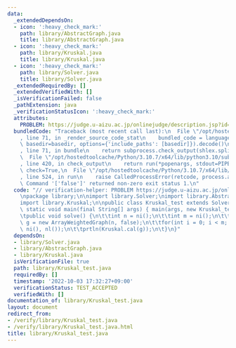 ```yaml
---
data:
  _extendedDependsOn:
  - icon: ':heavy_check_mark:'
    path: library/AbstractGraph.java
    title: library/AbstractGraph.java
  - icon: ':heavy_check_mark:'
    path: library/Kruskal.java
    title: library/Kruskal.java
  - icon: ':heavy_check_mark:'
    path: library/Solver.java
    title: library/Solver.java
  _extendedRequiredBy: []
  _extendedVerifiedWith: []
  _isVerificationFailed: false
  _pathExtension: java
  _verificationStatusIcon: ':heavy_check_mark:'
  attributes:
    PROBLEM: https://judge.u-aizu.ac.jp/onlinejudge/description.jsp?id=GRL_2_A
  bundledCode: "Traceback (most recent call last):\n  File \"/opt/hostedtoolcache/Python/3.10.7/x64/lib/python3.10/site-packages/onlinejudge_verify/documentation/build.py\"\
    , line 71, in _render_source_code_stat\n    bundled_code = language.bundle(stat.path,\
    \ basedir=basedir, options={'include_paths': [basedir]}).decode()\n  File \"/opt/hostedtoolcache/Python/3.10.7/x64/lib/python3.10/site-packages/onlinejudge_verify/languages/user_defined.py\"\
    , line 71, in bundle\n    return subprocess.check_output(shlex.split(command))\n\
    \  File \"/opt/hostedtoolcache/Python/3.10.7/x64/lib/python3.10/subprocess.py\"\
    , line 420, in check_output\n    return run(*popenargs, stdout=PIPE, timeout=timeout,\
    \ check=True,\n  File \"/opt/hostedtoolcache/Python/3.10.7/x64/lib/python3.10/subprocess.py\"\
    , line 524, in run\n    raise CalledProcessError(retcode, process.args,\nsubprocess.CalledProcessError:\
    \ Command '['false']' returned non-zero exit status 1.\n"
  code: "// verification-helper: PROBLEM https://judge.u-aizu.ac.jp/onlinejudge/description.jsp?id=GRL_2_A\n\
    \npackage library;\n\nimport library.Solver;\nimport library.AbstractGraph;\n\
    import library.Kruskal;\n\npublic class Kruskal_test extends Solver {\n\tpublic\
    \ static void main(final String[] args) { main(args, new Kruskal_test()); }\n\n\
    \tpublic void solve() {\n\t\tint n = ni();\n\t\tint m = ni();\n\t\tArrayWeightedGraph\
    \ g = new ArrayWeightedGraph(n, false);\n\t\tfor(int i = 0; i < m; i ++) g.add(ni(),\
    \ ni(), nl());\n\t\tprtln(Kruskal.cal(g));\n\t}\n}"
  dependsOn:
  - library/Solver.java
  - library/AbstractGraph.java
  - library/Kruskal.java
  isVerificationFile: true
  path: library/Kruskal_test.java
  requiredBy: []
  timestamp: '2022-10-03 17:32:27+09:00'
  verificationStatus: TEST_ACCEPTED
  verifiedWith: []
documentation_of: library/Kruskal_test.java
layout: document
redirect_from:
- /verify/library/Kruskal_test.java
- /verify/library/Kruskal_test.java.html
title: library/Kruskal_test.java
---
```


